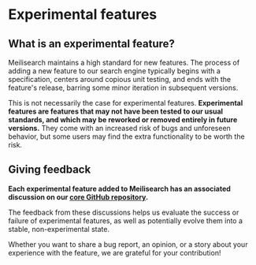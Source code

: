 # Experimental features

## What is an experimental feature?

Meilisearch maintains a high standard for new features. The process of adding a new feature to our search engine typically begins with a specification, centers around copious unit testing, and ends with the feature's release, barring some minor iteration in subsequent versions.

This is not necessarily the case for experimental features. **Experimental features are features that may not have been tested to our usual standards, and which may be reworked or removed entirely in future versions.** They come with an increased risk of bugs and unforeseen behavior, but some users may find the extra functionality to be worth the risk.

## Giving feedback

**Each experimental feature added to Meilisearch has an associated discussion on our [core GitHub repository](https://github.com/meilisearch/meilisearch/discussions/categories/general?discussions_q=category%3AGeneral+experimental).**

The feedback from these discussions helps us evaluate the success or failure of experimental features, as well as potentially evolve them into a stable, non-experimental state.

Whether you want to share a bug report, an opinion, or a story about your experience with the feature, we are grateful for your contribution!
